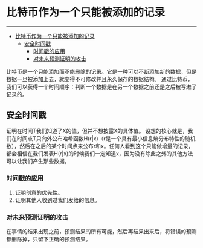 <!--
 * @Author: ZhXZhao
 * @Date: 2020-02-14 20:37:20
 * @LastEditors  : ZhXZhao
 * @LastEditTime : 2020-02-14 20:53:57
 * @Description: 
 -->
# 比特币作为一个只能被添加的记录

---

- [比特币作为一个只能被添加的记录](#%e6%af%94%e7%89%b9%e5%b8%81%e4%bd%9c%e4%b8%ba%e4%b8%80%e4%b8%aa%e5%8f%aa%e8%83%bd%e8%a2%ab%e6%b7%bb%e5%8a%a0%e7%9a%84%e8%ae%b0%e5%bd%95)
  - [安全时间戳](#%e5%ae%89%e5%85%a8%e6%97%b6%e9%97%b4%e6%88%b3)
    - [时间戳的应用](#%e6%97%b6%e9%97%b4%e6%88%b3%e7%9a%84%e5%ba%94%e7%94%a8)
    - [对未来预测证明的攻击](#%e5%af%b9%e6%9c%aa%e6%9d%a5%e9%a2%84%e6%b5%8b%e8%af%81%e6%98%8e%e7%9a%84%e6%94%bb%e5%87%bb)

比特币是一个只能添加而不能删除的记录。它是一种可以不断添加新的数据，但是数据一旦被添加上去，就变得不可修改并且永久保存的数据结构。
通过比特币，我们可以获得一个时间顺序：判断一个数据是在另一个数据之前还是之后被写进了记录的。

## 安全时间戳

证明在时间T我们知道了X的值，但并不想披露X的具体值。
设想的核心就是，我们在时间点T只向外公布哈希函数H(r|x)（r是一个具有最小信息熵分布特性的随机数），然后在之后的某个时间点来公布r和x。任何人看到这个只能做增量的记录，都会相信在我们发表H(r|x)的时候我们一定知道x，因为没有除此之外的其他方法可以让我们产生那些数据。

### 时间戳的应用

1. 证明创意的优先性。
2. 证明其他人收到过我们发给的信息。

### 对未来预测证明的攻击

在事情的结果出现之前，预测结果的所有可能，然后再结果出来后，将错误的预测都删除掉，只留下正确的预测结果。


